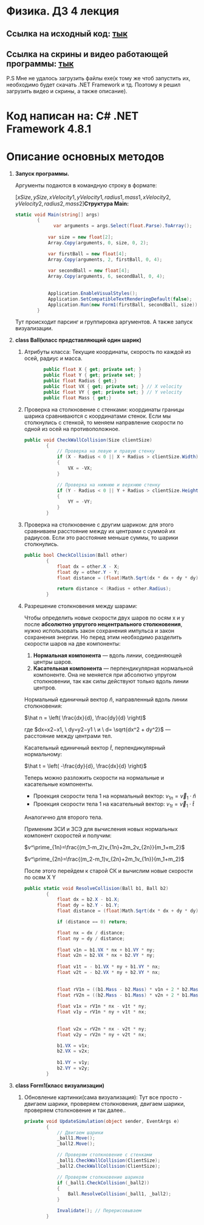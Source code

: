 # Физика. ДЗ 4 лекция

## Ссылка на исходный код:  [тык](https://github.com/hizu77/Phys4lec)

## Ссылка на скрины и видео работающей программы: [тык](https://drive.google.com/drive/folders/1Opu6lIBbRlICiluNE13NM3d4d88X0DIT?usp=drive_link)

P.S Мне не удалось загрузить файлы exe(к тому же чтоб запустить их, необходимо будет скачать .NET Framework и тд. Поэтому я решил загрузить видео и скрины, а также описание).

# Код написан на: C# .NET Framework 4.8.1

# Описание основных методов

1. **Запуск программы.**
    
    Аргументы подаются в командную строку в формате:
    
    $[xSize,ySize,xVelocity1,yVelocity1, radius1,mass1, xVelocity2, yVelocity2,radius2,mass2]$**Структура Main:**
    
    ```csharp
    static void Main(string[] args)
            {
    	          var arguments = args.Select(float.Parse).ToArray();
                
                var size = new float[2];
                Array.Copy(arguments, 0, size, 0, 2);
    
                var firstBall = new float[4];
                Array.Copy(arguments, 2, firstBall, 0, 4);
                
                var secondBall = new float[4];
                Array.Copy(arguments, 6, secondBall, 0, 4);
                
                
                Application.EnableVisualStyles();
                Application.SetCompatibleTextRenderingDefault(false);
                Application.Run(new Form1(firstBall, secondBall, size));
            }
    ```
    
    Тут происходит парсинг и группировка аргументов. А также запуск визуализации.
    
2. **class Ball(класс представляющий один шарик)**
    1. Атрибуты класса: Текущие координаты, скорость по каждой из осей, радиус и масса.
        
        ```csharp
               public float X { get; private set; }
               public float Y { get; private set; }
               public float Radius { get;}
               public float VX { get; private set; } // X velocity
               public float VY { get; private set; } // Y velocity
               public float Mass { get;}
        ```
        
    2. Проверка на столкновение с стенками: координаты границы шарика сравниваются с координатами стенок. Если мы столкнулись c стенкой, то меняем направление скорости по одной из осей на противоположное.
        
        ```csharp
        public void CheckWallCollision(Size clientSize)
                {
                    // Проверка на левую и правую стенку
                    if (X - Radius < 0 || X + Radius > clientSize.Width)
                    {
                        VX = -VX;
                    }
        
                    // Проверка на нижнюю и верхнюю стенку
                    if (Y - Radius < 0 || Y + Radius > clientSize.Height)
                    {
                        VY = -VY;
                    }
                }
        ```
        
    3. Проверка на столкновение с другим шариком: для этого сравниваем расстояние между их центрами с суммой их радиусов. Если это расстояние меньше суммы, то шарики столкнулись.
        
        ```csharp
        public bool CheckCollision(Ball other)
                {
                    float dx = other.X - X;
                    float dy = other.Y - Y;
                    float distance = (float)Math.Sqrt(dx * dx + dy * dy);
        
                    return distance < (Radius + other.Radius);
                }
        ```
        
    4. Разрешение столкновения между шарами:
        
        Чтобы определить новые скорости двух шаров по осям x и y после **абсолютно упругого нецентрального столкновения**, нужно использовать закон сохранения импульса и закон сохранения энергии. Но перед этим необходимо разделить скорости шаров на две компоненты:
        
        1. **Нормальная компонента** — вдоль линии, соединяющей центры шаров.
        2. **Касательная компонента** — перпендикулярная нормальной компоненте. Она не меняется при абсолютно упругом столкновении, так как силы действуют только вдоль линии центров.
        
        Нормальный единичный вектор $\hat n$, направленный вдоль линии столкновения:
        
        $\hat n = \left( \frac{dx}{d}, \frac{dy}{d} \right)$
        
        где $dx=x2−x1, \ dy=y2−y1 \  и \ d= \sqrt{dx^2 + dy^2}$ — расстояние между центрами тел.
        
        Касательный единичный вектор $\hat t$, перпендикулярный нормальному:
        
        $\hat t = \left( -\frac{dy}{d}, \frac{dx}{d} \right)$
        
        Теперь можно разложить скорости на нормальные и касательные компоненты.
        
        - Проекция скорости тела 1 на нормальный вектор: $v_{1n}=\vec v_1⋅\hat n$
        - Проекция скорости тела 1 на касательный вектор: $v_{1t}=\vec v_1⋅\hat t$
        
        Аналогично для второго тела.
        
        Применим ЗСИ и ЗСЭ для вычисления новых нормальных компонент скоростей и получим:
       
       $v^\prime_{1n}=\frac{(m_1-m_2)v_{1n}+2m_2v_{2n}}{m_1+m_2}$


       $v^\prime_{2n}=\frac{(m_2-m_1)v_{2n}+2m_1v_{1n}}{m_1+m_2}$
        
        После этого перейдем к старой СК и вычислим новые скорости по осям X Y 
        
        ```csharp
        public static void ResolveCollision(Ball b1, Ball b2)
                {
                    float dx = b2.X - b1.X;
                    float dy = b2.Y - b1.Y;
                    float distance = (float)Math.Sqrt(dx * dx + dy * dy);
        
                    if (distance == 0) return;
        
                    float nx = dx / distance;
                    float ny = dy / distance;
                    
                    float v1n = b1.VX * nx + b1.VY * ny;
                    float v2n = b2.VX * nx + b2.VY * ny;
                    
                    float v1t = - b1.VX * ny + b1.VY * nx;
                    float v2t = - b2.VX * ny + b2.VY * nx;
                    
                    
                    float rV1n = ((b1.Mass - b2.Mass) * v1n + 2 * b2.Mass * v2n) / (b1.Mass + b2.Mass);
                    float rV2n = ((b2.Mass - b1.Mass) * v2n + 2 * b1.Mass * v1n) / (b1.Mass + b2.Mass);
                    
                    float v1x = rV1n * nx - v1t * ny;
                    float v1y = rV1n * ny + v1t * nx;
                    
                    
                    float v2x = rV2n * nx - v2t * ny;
                    float v2y = rV2n * ny + v2t * nx;
        
                    b1.VX = v1x;
                    b2.VX = v2x;
                    
                    b1.VY = v1y;
                    b2.VY = v2y;
                }
        ```
        
3. **class Form1(класс визуализации)**
    1. Обновление картинки(сама визуализация): Тут все просто - двигаем шарики, проверяем столкновения, двигаем шарики, проверяем столкновение и так далее..
        
        ```csharp
        private void UpdateSimulation(object sender, EventArgs e)
                {
                    // Двигаем шарики
                    _ball1.Move();
                    _ball2.Move();
        
                    // Проверям столкновение с стенками
                    _ball1.CheckWallCollision(ClientSize);
                    _ball2.CheckWallCollision(ClientSize);
        
                    // Проверям столкновение шариков
                    if (_ball1.CheckCollision(_ball2))
                    {
                        Ball.ResolveCollision(_ball1, _ball2);
                    }
        
                    Invalidate(); // Перерисовываем
                }
        ```
